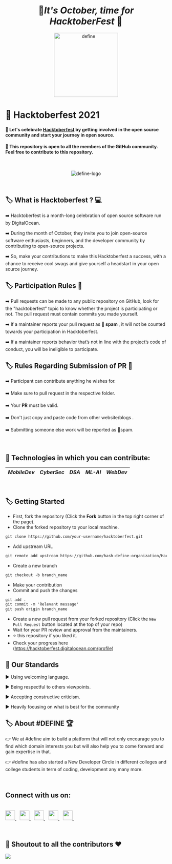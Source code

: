<h1 align="center">	&#127875;<b><i>It's October, time for HacktoberFest</i></b>	&#127875; </h1>
<p align="center">
  <a><img src="./readmeSrc/circle_cropped.png" alt="define" width="200"></a>
</p>

# :gift: Hacktoberfest 2021

#### :dart: Let's celebrate [Hacktoberfest](https://hacktoberfest.digitalocean.com/) by getting involved in the open source community and start your journey in open source.

#### :dart: This repository is open to all the members of the GitHub community. Feel free to contribute to this repository.

<br>
<p align="center">
  <img src="https://i.ibb.co/NxXxwHX/define-logo.jpg" alt="define-logo" border="0"></a>
</p>
<br>

## :label: What is Hacktoberfest ? :computer:

➡️ Hacktoberfest is a month-long celebration of open source software run by DigitalOcean.

➡️ During the month of October, they invite you to join open-source software enthusiasts, beginners, and the developer community by contributing to open-source projects.

➡️ So, make your contributions to make this Hacktoberfest a success, with a chance to receive cool swags and give yourself a headstart in your open source journey.
<br>

## :label: Participation Rules 📝

➡️ Pull requests can be made to any public repository on GitHub, look for the "hacktoberfest" topic to know whether the project is participating or not. The pull request must contain commits you made yourself.

➡️ If a maintainer reports your pull request as 🔴<b> spam </b>, it will not be counted towards your participation in Hacktoberfest.

➡️ If a maintainer reports behavior that’s not in line with the project’s code of conduct, you will be ineligible to participate.
<br>

## :label: Rules Regarding Submission of PR :bookmark:

➡️ Participant can contribute anything he wishes for.

➡️ Make sure to pull request in the respective folder.

➡️ Your <b>PR</b> must be valid.

➡️ Don't just copy and paste code from other website/blogs .

➡️ Submitting someone else work will be reported as 🔴spam.

<br>

## :popcorn: Technologies in which you can contribute:

  <p align='center'>
  
| *MobileDev* | *CyberSec* | *DSA* | *ML-AI* | *WebDev* |
| --- | --- | --- | --- | --- | 
  
  <br>
 
## :label: Getting Started

- First, fork the repository (Click the <b><b>Fork</b></b> button in the top right corner of the page).
- Clone the forked repository to your local machine.

```markdown
git clone https://github.com/your-username/hacktoberfest.git
```

- Add upstream URL

```markdown
git remote add upstream https://github.com/hash-define-organization/Hacktober-Fest-2021.git
```

- Create a new branch

```markdown
git checkout -b branch_name
```

- Make your contribution
- Commit and push the changes

```markdown
git add .
git commit -m 'Relevant message'
git push origin branch_name
```

- Create a new pull request from your forked repository (Click the `New Pull Request` button located at the top of your repo)
- Wait for your PR review and approval from the maintainers.
- :star: this repository if you liked it.
- Check your progress here (https://hacktoberfest.digitalocean.com/profile)
  <br>

## 📜 Our Standards

:arrow_forward: Using welcoming language.

:arrow_forward: Being respectful to others viewpoints.

:arrow_forward: Accepting constructive criticism.

:arrow_forward: Heavily focusing on what is best for the community
<br>

## :label: About #DEFINE :trophy:

:point_right: We at #define aim to build a platform that will not only encourage you to find which domain interests you but will also help you to come forward and gain expertise in that.

:point_right: #define has also started a New Developer Circle in different colleges and college students in term of coding, development any many more.

 <p> 
   <br>
   
## Connect with us on:
 <br>
 <a href="https://discord.gg/tTs553YWyb">
    <img width="30px" src="https://www.vectorlogo.zone/logos/discordapp/discordapp-tile.svg" />
  </a>&ensp;
   
  <a href="https://in.linkedin.com/in/hashdefine?trk=people-guest_people_search-card">
    <img width="30px" src="https://www.vectorlogo.zone/logos/linkedin/linkedin-icon.svg" />
  </a>&ensp;
  
  <a href="https://www.instagram.com/hash_define/">
    <img width="30px" src="https://www.vectorlogo.zone/logos/instagram/instagram-icon.svg" />
   </a>&ensp;
 
  <a href="https://www.youtube.com/channel/UCDqf3_N1l7s0dVAVycN8FQA">
    <img width="30px" src="https://seeklogo.com/images/Y/youtube-2017-icon-logo-D1FE045118-seeklogo.com.png" />
   </a>&ensp;

   <a href="mailto:hashdefinebpit@gmail.com">
    <img width="30px" src="https://seeklogo.com/images/G/gmail-new-2020-logo-32DBE11BB4-seeklogo.com.png" />
   </a>&ensp;
</p>

<br>

## :game_die: Shoutout to all the contributors ❤️

<a href="https://github.com/hash-define-organization/Hacktober-Fest-2021/graphs/contributors">
  <img src="https://contrib.rocks/image?repo=hash-define-organization/Hacktober-Fest-2021" />
</a>
